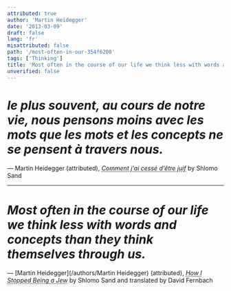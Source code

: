```yaml
---
attributed: true
author: 'Martin Heidegger'
date: '2013-03-09'
draft: false
lang: 'fr'
misattributed: false
path: '/most-often-in-our-354f6208'
tags: ['Thinking']
title: 'Most often in the course of our life we think less with words and concepts than they think themselves through us.'
unverified: false
---
```


# *le plus souvent, au cours de notre vie, nous pensons moins avec les mots que les mots et les concepts ne se pensent à travers nous.*

&mdash; Martin Heidegger (attributed), <cite><abbr title="ISBN-13: 9782081278363">Comment j'ai cessé d'être juif</abbr></cite> by Shlomo Sand

---

# *Most often in the course of our life we think less with words and concepts than they think themselves through us.*

&mdash; [Martin Heidegger](/authors/Martin Heidegger) (attributed), <cite><abbr title="ISBN-13: 9781781686140">How I Stopped Being a Jew</abbr></cite> by Shlomo Sand and translated by David Fernbach